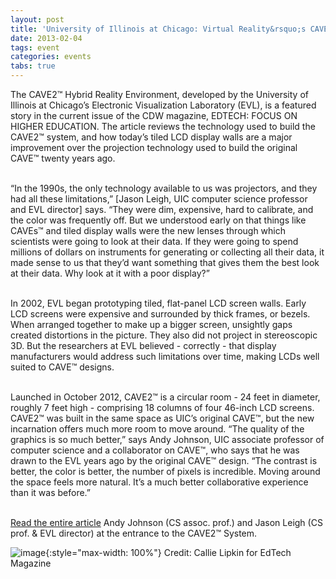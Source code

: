 ```yaml
---
layout: post
title: 'University of Illinois at Chicago: Virtual Reality&rsquo;s CAVE&trade; Pioneer'
date: 2013-02-04
tags: event
categories: events
tabs: true
---
```


The CAVE2&trade; Hybrid Reality Environment, developed by the University of Illinois at Chicago&rsquo;s Electronic Visualization Laboratory (EVL), is a featured story in the current issue of the CDW magazine, EDTECH: FOCUS ON HIGHER EDUCATION. The article reviews the technology used to build the CAVE2&trade; system, and how today&rsquo;s tiled LCD display walls are a major improvement over the projection technology used to build the original CAVE&trade; twenty years ago.<br><br>

&ldquo;In the 1990s, the only technology available to us was projectors, and they had all these limitations,&rdquo; [Jason Leigh, UIC computer science professor and EVL director] says. &ldquo;They were dim, expensive, hard to calibrate, and the color was frequently off. But we understood early on that things like CAVEs&trade; and tiled display walls were the new lenses through which scientists were going to look at their data. If they were going to spend millions of dollars on instruments for generating or collecting all their data, it made sense to us that they&rsquo;d want something that gives them the best look at their data. Why look at it with a poor display?&rdquo;<br><br>

In 2002, EVL began prototyping tiled, flat-panel LCD screen walls. Early LCD screens were expensive and surrounded by thick frames, or bezels. When arranged together to make up a bigger screen, unsightly gaps created distortions in the picture. They also did not project in stereoscopic 3D. But the researchers at EVL believed - correctly - that display manufacturers would address such limitations over time, making LCDs well suited to CAVE&trade; designs.<br><br>

Launched in October 2012, CAVE2&trade; is a circular room - 24 feet in diameter, roughly 7 feet high - comprising 18 columns of four 46-inch LCD screens. CAVE2&trade; was built in the same space as UIC&rsquo;s original CAVE&trade;, but the new incarnation offers much more room to move around. &ldquo;The quality of the graphics is so much better,&rdquo; says Andy Johnson, UIC associate professor of computer science and a collaborator on CAVE&trade;, who says that he was drawn to the EVL years ago by the original CAVE&trade; design. &ldquo;The contrast is better, the color is better, the number of pixels is incredible. Moving around the space feels more natural. It&rsquo;s a much better collaborative experience than it was before.&rdquo;<br><br>

<a href="http://www.edtechmagazine.com/higher/article/2013/01/university-illinois-chicago-virtual-realitys-cave-pioneer">Read the entire article</a>
Andy Johnson (CS assoc. prof.) and  Jason Leigh (CS prof. &amp; EVL director) at the entrance to the CAVE2&trade; System.

![image](https://www.evl.uic.edu/output/originals/edtechmagazine_cave2.png-srcw.jpg){:style="max-width: 100%"}
Credit: Callie Lipkin for EdTech Magazine

